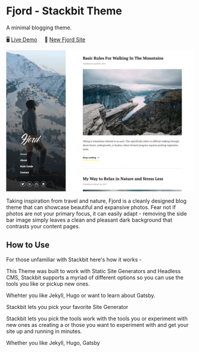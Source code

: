 # Fjord - Stackbit Theme
A minimal blogging theme.

🖥️ [Live Demo](https://themes.stackbit.com/demos/fjord/) &nbsp;  &nbsp; 🚀 [New Fjord Site](http://app.stackbit.com/wizard?theme=fjord)

![](stackbit/images/demo-1024x768.png "")

Taking inspiration from travel and nature, Fjord is a cleanly designed blog theme that can showcase beautiful and expansive photos. Fear not if photos are not your primary focus, it can easily adapt - removing the side bar image simply leaves a clean and pleasant dark background that contrasts your content pages.

## How to Use

For those unfamiliar with Stackbit here's how it works -

This Theme was built to work with Static Site Generators and Headless CMS, Stackbit supports a myriad of different options so you can use the tools you like or pickup new ones.

Whehter you like Jekyll, Hugo or want to learn about Gatsby.

Stackbit lets you pick your favorite Site Generator

Stackbit lets you pick the tools work with the tools you or experiment with new ones as creating a 
or those you want to experiment with and get your site up and running in minutes.

Whether you like Jekyll, Hugo, Gatsby 
